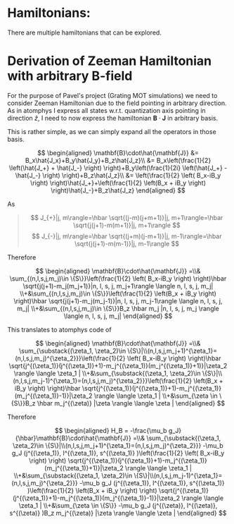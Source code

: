 # Hamiltonians:

There are multiple hamiltonians that can be explored. 










# Derivation of Zeeman Hamiltonian with arbitrary B-field

For the purpose of Pavel's project (Grating MOT simulations) we need to consider Zeeman Hamiltonian due to the field pointing in arbitrary direction. As in atomphys I express all states w.r.t. quantization axis pointing in direction $\hat{z}$, I need to now express the hamiltonian $\mathbf{B}\cdot\mathbf{J}$ in arbitrary basis.

This is rather simple, as we can simply expand all the operators in those basis.

$$
\begin{aligned}
\mathbf{B}\cdot\hat{\mathbf{J}} &= B_x\hat{J_x}+B_y\hat{J_y}+B_z\hat{J_z}\\
&= B_x\left(\frac{1}{2} \left(\hat{J_+} + \hat{J_-} \right) \right)+B_y\left(\frac{1}{2i} \left(\hat{J_+} - \hat{J_-} \right) \right)+B_z\hat{J_z}\\
&= \left(\frac{1}{2} \left( B_x-iB_y \right) \right)\hat{J_+}+\left(\frac{1}{2} \left(B_x + iB_y  \right) \right)\hat{J_-}+B_z\hat{J_z}
\end{aligned}
$$

As
> $$
> J_{+}|j, m\rangle=\hbar \sqrt{(j-m)(j+m+1)}|j, m+1\rangle=\hbar \sqrt{j(j+1)-m(m+1)}|j, m+1\rangle
> $$
> $$
> J_{-}|j, m\rangle=\hbar \sqrt{(j+m)(j-m+1)}|j, m-1\rangle=\hbar \sqrt{j(j+1)-m(m-1)}|j, m-1\rangle
> $$

Therefore

$$
\begin{aligned}
\mathbf{B}\cdot\hat{\mathbf{J}} =\\&
\sum_{(n,l,s,j,m_j)\in \{S\}}\left(\frac{1}{2} \left( B_x-iB_y \right) \right)\hbar \sqrt{j(j+1)-m_j(m_j+1)}|n, l, s, j, m_j+1\rangle \langle n, l, s, j, m_j|
\\+&\sum_{(n,l,s,j,m_j)\in \{S\}}\left(\frac{1}{2} \left(B_x + iB_y  \right) \right)\hbar \sqrt{j(j+1)-m_j(m_j-1)}|n, l, s, j, m_j-1\rangle \langle n, l, s, j, m_j|
\\+&\sum_{(n,l,s,j,m_j)\in \{S\}}B_z \hbar m_j |n, l, s, j, m_j \rangle \langle n, l, s, j, m_j|
\end{aligned}
$$

This translates to atomphys code of 

$$
\begin{aligned}
\mathbf{B}\cdot\hat{\mathbf{J}} =\\&
\sum_{\substack{(\zeta_1, \zeta_2)\in \{S\}|\\(n,l,s,j,m_j+1)^{\zeta_1}=(n,l,s,j,m_j)^{\zeta_2}}}\left(\frac{1}{2} \left( B_x-iB_y \right) \right)\hbar \sqrt{j^{(\zeta_1)}(j^{(\zeta_1)}+1)-m_j^{(\zeta_1)}(m_j^{(\zeta_1)}+1)}|\zeta_2 \rangle \langle \zeta_1 |
\\+&\sum_{\substack{(\zeta_1, \zeta_2)\in \{S\}|\\(n,l,s,j,m_j-1)^{\zeta_1}=(n,l,s,j,m_j)^{\zeta_2}}}\left(\frac{1}{2} \left(B_x + iB_y  \right) \right)\hbar \sqrt{j^{(\zeta_1)}(j^{(\zeta_1)}+1)-m_j^{(\zeta_1)}(m_j^{(\zeta_1)}-1)}|\zeta_2 \rangle \langle \zeta_1 |
\\+&\sum_{\zeta \in \{S\}}B_z \hbar m_j^{(\zeta)} |\zeta \rangle \langle \zeta |
\end{aligned}
$$

Therefore 

$$
\begin{aligned}
H_B = 
-\frac{\mu_b g_J}{\hbar}\mathbf{B}\cdot\hat{\mathbf{J}} =\\&
\sum_{\substack{(\zeta_1, \zeta_2)\in \{S\}|\\(n,l,s,j,m_j+1)^{\zeta_1}=(n,l,s,j,m_j)^{\zeta_2}}}
-\mu_b g_J (j^{(\zeta_1)}, l^{(\zeta_1)}, s^{(\zeta_1)} )\left(\frac{1}{2} \left( B_x-iB_y \right) \right) \sqrt{j^{(\zeta_1)}(j^{(\zeta_1)}+1)-m_j^{(\zeta_1)}(m_j^{(\zeta_1)}+1)}|\zeta_2 \rangle \langle \zeta_1 |
\\+&\sum_{\substack{(\zeta_1, \zeta_2)\in \{S\}|\\(n,l,s,j,m_j-1)^{\zeta_1}=(n,l,s,j,m_j)^{\zeta_2}}}
-\mu_b g_J (j^{(\zeta_1)}, l^{(\zeta_1)}, s^{(\zeta_1)} )\left(\frac{1}{2} \left(B_x + iB_y  \right) \right) \sqrt{j^{(\zeta_1)}(j^{(\zeta_1)}+1)-m_j^{(\zeta_1)}(m_j^{(\zeta_1)}-1)}|\zeta_2 \rangle \langle \zeta_1 |
\\+&\sum_{\zeta \in \{S\}}
-\mu_b g_J (j^{(\zeta)}, l^{(\zeta)}, s^{(\zeta)} )B_z m_j^{(\zeta)} |\zeta \rangle \langle \zeta |
\end{aligned}
$$